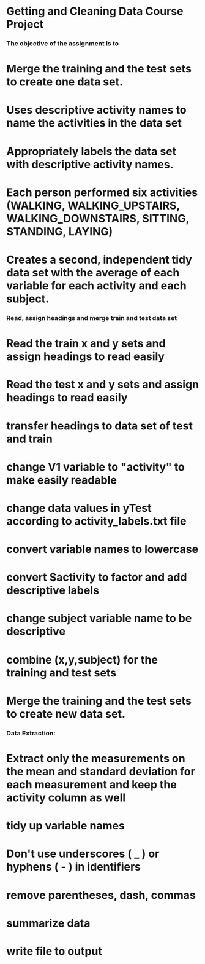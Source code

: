 # Getting and Cleaning Data Course Project

### The objective of the assignment is to
# Merge the training and the test sets to create one data set.
# Uses descriptive activity names to name the activities in the data set
# Appropriately labels the data set with descriptive activity names. 
# Each person performed six activities (WALKING, WALKING_UPSTAIRS, WALKING_DOWNSTAIRS, SITTING, STANDING, LAYING) 
# Creates a second, independent tidy data set with the average of each variable for each activity and each subject. 

### Read, assign headings and merge train and test data set
# Read the train x and y sets and assign headings to read easily

# Read the test x and y sets and assign headings to read easily

# transfer headings to data set of test and train

# change V1 variable to "activity" to make easily readable

# change data values in yTest according to activity_labels.txt file

# convert variable names to lowercase

# convert $activity to factor and add descriptive labels

# change subject variable name to be descriptive

# combine (x,y,subject) for the training and test sets

# Merge the training and the test sets to create new data set.

### Data Extraction: 
# Extract only the measurements on the mean and standard deviation for each measurement and keep the activity column as well


# tidy up variable names
# Don't use underscores ( _ ) or hyphens ( - ) in identifiers
# remove parentheses, dash, commas

# summarize data

# write file to output
